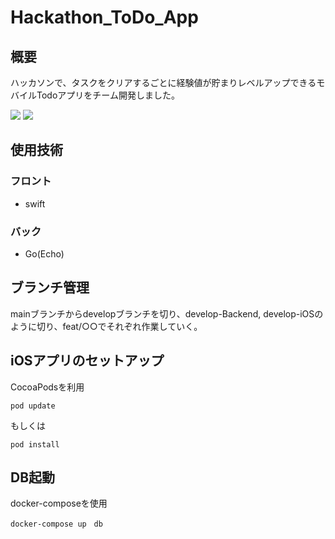 # Hackathon_ToDo_App
## 概要
ハッカソンで、タスクをクリアするごとに経験値が貯まりレベルアップできるモバイルTodoアプリをチーム開発しました。

<img src="https://user-images.githubusercontent.com/85020730/206708059-254d80c2-0138-4f76-94b9-45b5a15882b1.png"> <img src="https://user-images.githubusercontent.com/85020730/206708775-ea4d8256-e9ee-4911-b907-3329301880f2.png">

## 使用技術
### フロント
- swift
### バック
- Go(Echo)

## ブランチ管理

mainブランチからdevelopブランチを切り、develop-Backend, develop-iOSのように切り、feat/○○でそれぞれ作業していく。

## iOSアプリのセットアップ
CocoaPodsを利用
```
pod update
```
もしくは
```
pod install
```

## DB起動
docker-composeを使用
```
docker-compose up　db
```

